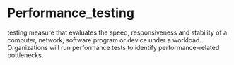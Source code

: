 # Performance_testing
testing measure that evaluates the speed, responsiveness and stability of a computer, network, software program or device under a workload. Organizations will run performance tests to identify performance-related bottlenecks.
